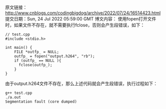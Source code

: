 原文链接：http://www.cnblogs.com/codingbigdog/archive/2022/07/24/16514423.html
提交日期：Sun, 24 Jul 2022 05:59:00 GMT
博文内容：
使用fopen打开文件时，如果文件不存在，就不需要执行fclose，否则会产生段错误，如下：
```
// test.cpp  
#include <stdio.h>

int main() {
    FILE *outfp_ = NULL;
    outfp_ = fopen("output.h264", "rb");
    if (outfp_ == NULL ){
      fclose(outfp_);
    }
}
```
由于output.h264文件不存在，那么上述代码就会产生段错误，执行过程如下：
```
g++ test.cpp 
./a.out 
Segmentation fault (core dumped)
```